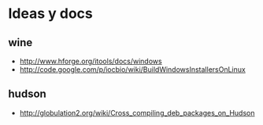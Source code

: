 # Ideas y docs #
## wine ##
  * http://www.hforge.org/itools/docs/windows
  * http://code.google.com/p/iocbio/wiki/BuildWindowsInstallersOnLinux

## hudson ##
  * http://globulation2.org/wiki/Cross_compiling_deb_packages_on_Hudson